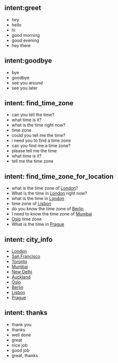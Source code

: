 ## intent:greet
- hey
- hello
- hi
- good morning
- good evening
- hey there

## intent:goodbye
- bye
- goodbye
- see you around
- see you later

## intent: find_time_zone
- can you tell the time?
- what time is it?
- what is the time right now?
- time zone
- could you tell me the time?
- i need you to find a time zone
- can you find me a time zone?
- please tell me the time
- what time is it?
- tell me the time zone

## intent: find_time_zone_for_location
- what is the time zone of [London](city)?
- What is the time in [London](city) right now?
- what is the time in [London](city)
- time zone of [Lisbon](city)
- do you know the time zone of [Berlin](city)
- I need to know the time zone of [Mumbai](city)
- [Oslo](city) time zone
- What is the time in [Prague](city)

## intent: city_info
- [London](city)
- [San Francisco](city)
- [Toronto](city)
- [Mumbai](city)
- [New Delhi](city)
- [Auckland](city)
- [Oslo](city)
- [Berlin](city)
- [Lisbon](city)
- [Prague](city)

## intent: thanks
- thank you
- thanks
- well done
- great
- nice job
- good job
- great, thanks


